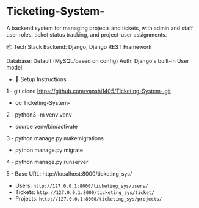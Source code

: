 # Ticketing-System-
A backend system for managing projects and tickets, with admin and staff user roles, ticket status tracking, and project-user assignments.




📦 Tech Stack
Backend: Django, Django REST Framework

Database: Default (MySQL/based on config)
Auth: Django's built-in User model




- 📌 Setup Instructions

1 - git clone https://github.com/vanshi1405/Ticketing-System-.git
  - cd Ticketing-System-
  
2  - python3 -m venv venv
  - source venv/bin/activate

3  - python manage.py makemigrations
 -  python manage.py migrate
  
4 - python manage.py runserver

5  - Base URL: http://localhost:8000/ticketing_sys/



- Users: `http://127.0.0.1:8000/ticketing_sys/users/`  
- Tickets: `http://127.0.0.1:8000/ticketing_sys/ticket/`  
- Projects: `http://127.0.0.1:8000/ticketing_sys/projects/`

